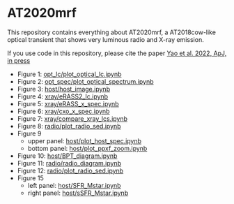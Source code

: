 # AT2020mrf

This repository contains everything about AT2020mrf, a AT2018cow-like optical transient that shows very luminous radio and X-ray emission. 

If you use code in this repository, please cite the paper [Yao et al. 2022, ApJ, in press](https://arxiv.org/abs/2112.00751)

* Figure 1: [opt_lc/plot_optical_lc.ipynb](https://github.com/yaoyuhan/AT2020mrf/blob/master/opt_lc/plot_optical_lc.ipynb)
* Figure 2: [opt_spec/plot_optical_spectrum.ipynb](https://github.com/yaoyuhan/AT2020mrf/blob/master/opt_spec/plot_optical_spectrum.ipynb)
* Figure 3: [host/host_image.ipynb](https://github.com/yaoyuhan/AT2020mrf/blob/master/host/host_image.ipynb)
* Figure 4: [xray/eRASS2_lc.ipynb](https://github.com/yaoyuhan/AT2020mrf/blob/master/xray/eRASS2_lc.ipynb)
* Figure 5: [xray/eRASS_x_spec.ipynb](https://github.com/yaoyuhan/AT2020mrf/blob/master/xray/eRASS_x_spec.ipynb)
* Figure 6: [xray/cxo_x_spec.ipynb](https://github.com/yaoyuhan/AT2020mrf/blob/master/xray/cxo_x_spec.ipynb)
* Figure 7: [xray/compare_xray_lcs.ipynb](https://github.com/yaoyuhan/AT2020mrf/blob/master/xray/compare_xray_lcs.ipynb)
* Figure 8: [radio/plot_radio_sed.ipynb](https://github.com/yaoyuhan/AT2020mrf/blob/master/radio/plot_radio_sed.ipynb)
* Figure 9
  * upper panel: [host/plot_host_spec.ipynb](https://github.com/yaoyuhan/AT2020mrf/blob/master/host/plot_host_spec.ipynb)
  * bottom panel: [host/plot_ppxf_zoom.ipynb](https://github.com/yaoyuhan/AT2020mrf/blob/master/host/plot_ppxf_zoom.ipynb)
* Figure 10: [host/BPT_diagram.ipynb](https://github.com/yaoyuhan/AT2020mrf/blob/master/host/BPT_diagram.ipynb)
* Figure 11: [radio/radio_diagram.ipynb](https://github.com/yaoyuhan/AT2020mrf/blob/master/radio/radio_diagram.ipynb)
* Figure 12: [radio/plot_radio_sed.ipynb](https://github.com/yaoyuhan/AT2020mrf/blob/master/radio/plot_radio_sed.ipynb)
* Figure 15
  * left panel: [host/SFR_Mstar.ipynb](https://github.com/yaoyuhan/AT2020mrf/blob/master/host/SFR_Mstar.ipynb)
  * right panel: [host/sSFR_Mstar.ipynb](https://github.com/yaoyuhan/AT2020mrf/blob/master/host/sSFR_Mstar.ipynb)
